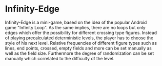 # Infinity-Edge

Infinity-Edge is a mini-game, based on the idea of the popular Android game "Infinity Loop".
As the same implies, there are no loops but only edges which offer the possibility for different crossing type figures.
Instead of playing precalculated deterministic levels, the player has to choose the style of his next level.
Relative frequencies of different figure types such as lines, end points, crossed, empty fields and more can be set manually as well as the field size.
Furthermore the degree of randomization can be set manually which correlated to the difficulty of the level.
